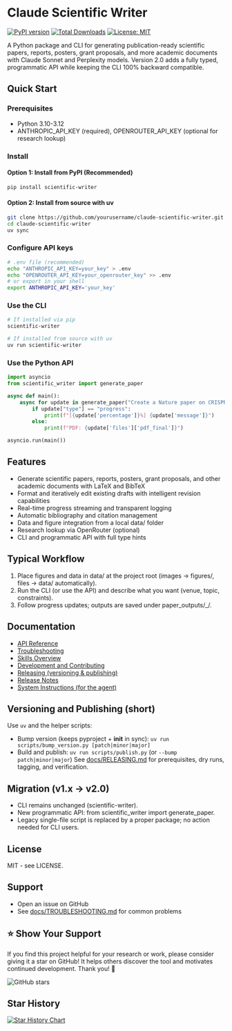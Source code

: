 # Claude Scientific Writer

[![PyPI version](https://badge.fury.io/py/scientific-writer.svg)](https://badge.fury.io/py/scientific-writer)
[![Total Downloads](https://static.pepy.tech/badge/scientific-writer)](https://pepy.tech/project/scientific-writer)
[![License: MIT](https://img.shields.io/badge/License-MIT-yellow.svg)](https://opensource.org/licenses/MIT)

A Python package and CLI for generating publication-ready scientific papers, reports, posters, grant proposals, and more academic documents with Claude Sonnet and Perplexity models. Version 2.0 adds a fully typed, programmatic API while keeping the CLI 100% backward compatible.

## Quick Start

### Prerequisites
- Python 3.10-3.12
- ANTHROPIC_API_KEY (required), OPENROUTER_API_KEY (optional for research lookup)

### Install

#### Option 1: Install from PyPI (Recommended)
```bash
pip install scientific-writer
```

#### Option 2: Install from source with uv
```bash
git clone https://github.com/yourusername/claude-scientific-writer.git
cd claude-scientific-writer
uv sync
```

### Configure API keys
```bash
# .env file (recommended)
echo "ANTHROPIC_API_KEY=your_key" > .env
echo "OPENROUTER_API_KEY=your_openrouter_key" >> .env
# or export in your shell
export ANTHROPIC_API_KEY='your_key'
```

### Use the CLI
```bash
# If installed via pip
scientific-writer

# If installed from source with uv
uv run scientific-writer
```

### Use the Python API
```python
import asyncio
from scientific_writer import generate_paper

async def main():
    async for update in generate_paper("Create a Nature paper on CRISPR gene editing"):
        if update["type"] == "progress":
            print(f"[{update['percentage']}%] {update['message']}")
        else:
            print(f"PDF: {update['files']['pdf_final']}")

asyncio.run(main())
```

## Features
- Generate scientific papers, reports, posters, grant proposals, and other academic documents with LaTeX and BibTeX
- Format and iteratively edit existing drafts with intelligent revision capabilities
- Real-time progress streaming and transparent logging
- Automatic bibliography and citation management
- Data and figure integration from a local data/ folder
- Research lookup via OpenRouter (optional)
- CLI and programmatic API with full type hints

## Typical Workflow
1. Place figures and data in data/ at the project root (images -> figures/, files -> data/ automatically).
2. Run the CLI (or use the API) and describe what you want (venue, topic, constraints).
3. Follow progress updates; outputs are saved under paper_outputs/<timestamp>_<topic>/.

## Documentation
- [API Reference](docs/API.md)
- [Troubleshooting](docs/TROUBLESHOOTING.md)
- [Skills Overview](docs/SKILLS.md)
- [Development and Contributing](docs/DEVELOPMENT.md)
- [Releasing (versioning & publishing)](docs/RELEASING.md)
- [Release Notes](CHANGELOG.md)
- [System Instructions (for the agent)](CLAUDE.md)

## Versioning and Publishing (short)
Use `uv` and the helper scripts:
- Bump version (keeps pyproject + __init__ in sync): `uv run scripts/bump_version.py [patch|minor|major]`
- Build and publish: `uv run scripts/publish.py` (or `--bump patch|minor|major`)
See [docs/RELEASING.md](docs/RELEASING.md) for prerequisites, dry runs, tagging, and verification.

## Migration (v1.x -> v2.0)
- CLI remains unchanged (scientific-writer).
- New programmatic API: from scientific_writer import generate_paper.
- Legacy single-file script is replaced by a proper package; no action needed for CLI users.

## License
MIT - see LICENSE.

## Support
- Open an issue on GitHub
- See [docs/TROUBLESHOOTING.md](docs/TROUBLESHOOTING.md) for common problems

## ⭐ Show Your Support

If you find this project helpful for your research or work, please consider giving it a star on GitHub! It helps others discover the tool and motivates continued development. Thank you! 🙏

![GitHub stars](https://img.shields.io/github/stars/K-Dense-AI/claude-scientific-writer?style=social)

## Star History

[![Star History Chart](https://api.star-history.com/svg?repos=K-Dense-AI/claude-scientific-writer&type=Date)](https://star-history.com/#K-Dense-AI/claude-scientific-writer&Date)